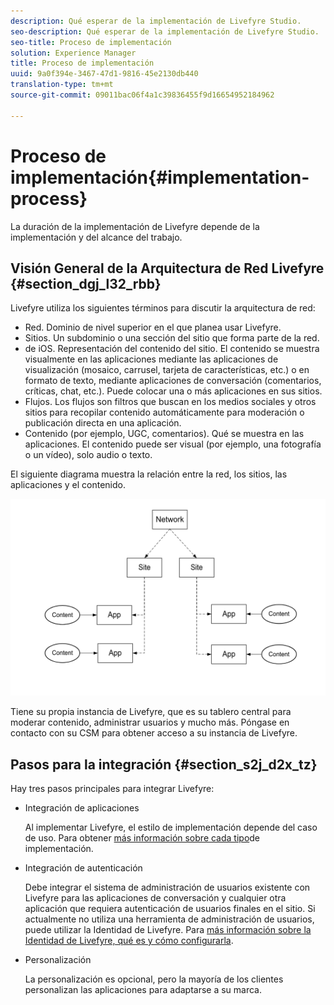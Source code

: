 ```yaml
---
description: Qué esperar de la implementación de Livefyre Studio.
seo-description: Qué esperar de la implementación de Livefyre Studio.
seo-title: Proceso de implementación
solution: Experience Manager
title: Proceso de implementación
uuid: 9a0f394e-3467-47d1-9816-45e2130db440
translation-type: tm+mt
source-git-commit: 09011bac06f4a1c39836455f9d16654952184962

---
```



# Proceso de implementación{#implementation-process}

La duración de la implementación de Livefyre depende de la implementación y del alcance del trabajo.

## Visión General de la Arquitectura de Red Livefyre {#section_dgj_l32_rbb}

Livefyre utiliza los siguientes términos para discutir la arquitectura de red:

* Red. Dominio de nivel superior en el que planea usar Livefyre.
* Sitios. Un subdominio o una sección del sitio que forma parte de la red.
* de iOS. Representación del contenido del sitio. El contenido se muestra visualmente en las aplicaciones mediante las aplicaciones de visualización (mosaico, carrusel, tarjeta de características, etc.) o en formato de texto, mediante aplicaciones de conversación (comentarios, críticas, chat, etc.). Puede colocar una o más aplicaciones en sus sitios.
* Flujos. Los flujos son filtros que buscan en los medios sociales y otros sitios para recopilar contenido automáticamente para moderación o publicación directa en una aplicación.
* Contenido (por ejemplo, UGC, comentarios). Qué se muestra en las aplicaciones. El contenido puede ser visual (por ejemplo, una fotografía o un vídeo), solo audio o texto.

El siguiente diagrama muestra la relación entre la red, los sitios, las aplicaciones y el contenido.

![](assets/network_site_architecture.png)

Tiene su propia instancia de Livefyre, que es su tablero central para moderar contenido, administrar usuarios y mucho más. Póngase en contacto con su CSM para obtener acceso a su instancia de Livefyre.

## Pasos para la integración {#section_s2j_d2x_tz}

Hay tres pasos principales para integrar Livefyre:

* Integración de aplicaciones

   Al implementar Livefyre, el estilo de implementación depende del caso de uso. Para obtener [más información sobre cada tipo](/help/implementation/c-getting-started/c-implementation-process/c-app-integration-types.md#c_app_integration_types)de implementación.

* Integración de autenticación

   Debe integrar el sistema de administración de usuarios existente con Livefyre para las aplicaciones de conversación y cualquier otra aplicación que requiera autenticación de usuarios finales en el sitio. Si actualmente no utiliza una herramienta de administración de usuarios, puede utilizar la Identidad de Livefyre. Para [más información sobre la Identidad de Livefyre, qué es y cómo configurarla](/help/implementation/c-livefyre-identity-comp/c-livefyre-identity-comp.md#c_livefyre_identity).

* Personalización

   La personalización es opcional, pero la mayoría de los clientes personalizan las aplicaciones para adaptarse a su marca.

